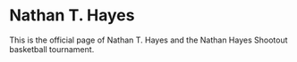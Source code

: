 # Nathan T. Hayes
This is the official page of Nathan T. Hayes and the Nathan Hayes Shootout basketball tournament.